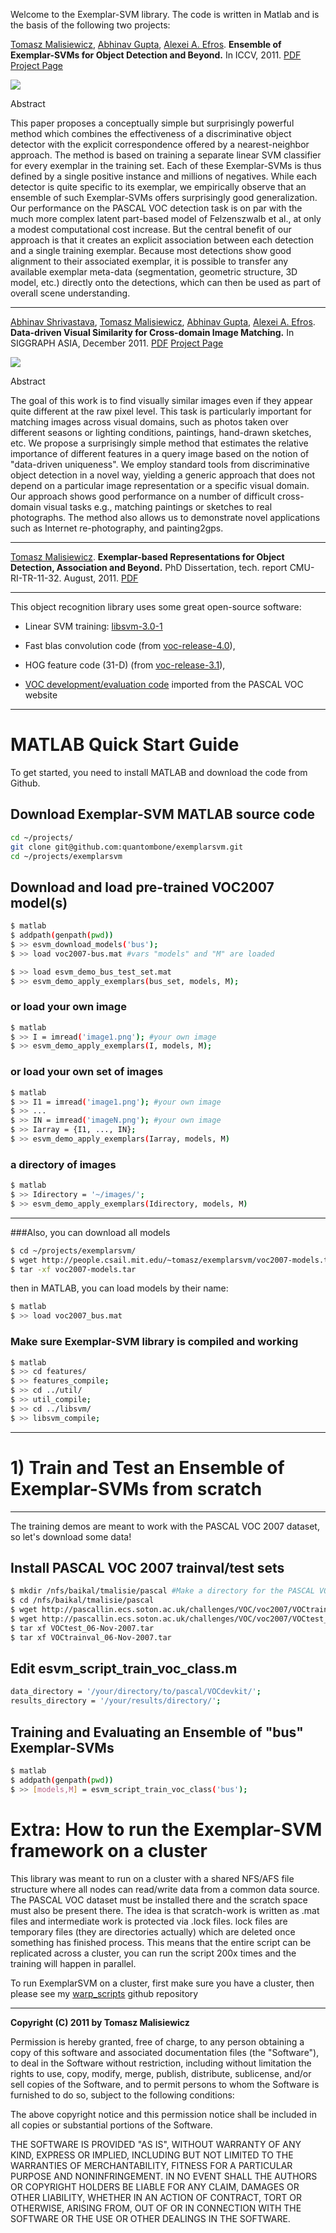 Welcome to the Exemplar-SVM library.  The code is written in Matlab
and is the basis of the following two projects:

[Tomasz Malisiewicz](http://www.cs.cmu.edu/~tmalisie/), [Abhinav Gupta](http://www.cs.cmu.edu/~abhinavg), [Alexei A. Efros](http://www.cs.cmu.edu/~efros). **Ensemble of Exemplar-SVMs for Object Detection and Beyond.** In ICCV, 2011. 
[PDF](http://www.cs.cmu.edu/~tmalisie/projects/iccv11/exemplarsvm-iccv11.pdf) 
[Project Page](http://www.cs.cmu.edu/~tmalisie/projects/iccv11/) 

![](https://github.com/quantombone/exemplarsvm/raw/master/images/exemplar_classifiers-small_n.png)

Abstract

This paper proposes a conceptually simple but surprisingly powerful method which combines the effectiveness of a discriminative object detector with the explicit correspondence offered by a nearest-neighbor approach. The method is based on training a separate linear SVM classifier for every exemplar in the training set. Each of these Exemplar-SVMs is thus defined by a single positive instance and millions of negatives. While each detector is quite specific to its exemplar, we empirically observe that an ensemble of such Exemplar-SVMs offers surprisingly good generalization. Our performance on the PASCAL VOC detection task is on par with the much more complex latent part-based model of Felzenszwalb et al., at only a modest computational cost increase. But the central benefit of our approach is that it creates an explicit association between each detection and a single training exemplar. Because most detections show good alignment to their associated exemplar, it is possible to transfer any available exemplar meta-data (segmentation, geometric structure, 3D model, etc.) directly onto the detections, which can then be used as part of overall scene understanding.

---

[Abhinav Shrivastava](http://www.abhinav-shrivastava.info/), [Tomasz Malisiewicz](http://www.cs.cmu.edu/~tmalisie/), [Abhinav Gupta](http://www.cs.cmu.edu/~abhinavg), [Alexei A. Efros](http://www.cs.cmu.edu/~efros). **Data-driven Visual Similarity for Cross-domain Image Matching.** In SIGGRAPH ASIA, December 2011. [PDF](http://www.cs.cmu.edu/~tmalisie/projects/sa11/shrivastava-sa11.pdf) [Project Page](http://graphics.cs.cmu.edu/projects/crossDomainMatching/) 

![](https://github.com/quantombone/exemplarsvm/raw/v1/images/sa_teaser.png)

Abstract

The goal of this work is to find visually similar images even if they
appear quite different at the raw pixel level. This task is
particularly important for matching images across visual domains, such
as photos taken over different seasons or lighting conditions,
paintings, hand-drawn sketches, etc. We propose a surprisingly simple
method that estimates the relative importance of different features in
a query image based on the notion of "data-driven uniqueness". We
employ standard tools from discriminative object detection in a novel
way, yielding a generic approach that does not depend on a particular
image representation or a specific visual domain. Our approach shows
good performance on a number of difficult cross-domain visual tasks
e.g., matching paintings or sketches to real photographs. The method
also allows us to demonstrate novel applications such as Internet
re-photography, and painting2gps.

---

[Tomasz Malisiewicz](http://www.cs.cmu.edu/~tmalisie/). **Exemplar-based Representations for Object Detection, Association and Beyond.** PhD Dissertation, tech. report CMU-RI-TR-11-32. August, 2011. [PDF](http://www.cs.cmu.edu/~tmalisie/thesis/malisiewicz_thesis.pdf)

---- 


This object recognition library uses some great open-source software:

* Linear SVM training: [libsvm-3.0-1](http://www.csie.ntu.edu.tw/~cjlin/libsvm/)

* Fast blas convolution code (from [voc-release-4.0](http://www.cs.brown.edu/~pff/latent/)), 

* HOG feature code (31-D) (from [voc-release-3.1](http://www.cs.brown.edu/~pff/latent/)), 

* [VOC development/evaluation code](http://pascallin.ecs.soton.ac.uk/challenges/VOC/) imported from the PASCAL VOC website


----

# MATLAB Quick Start Guide

To get started, you need to install MATLAB and download the code from Github.

## Download Exemplar-SVM MATLAB source code
``` sh
cd ~/projects/
git clone git@github.com:quantombone/exemplarsvm.git
cd ~/projects/exemplarsvm
```

## Download and load pre-trained VOC2007 model(s)

``` sh
$ matlab
$ addpath(genpath(pwd))
$ >> esvm_download_models('bus');
$ >> load voc2007-bus.mat #vars "models" and "M" are loaded
```

``` sh
$ >> load esvm_demo_bus_test_set.mat
$ >> esvm_demo_apply_exemplars(bus_set, models, M);
```

### or load your own image
``` sh
$ matlab
$ >> I = imread('image1.png'); #your own image
$ >> esvm_demo_apply_exemplars(I, models, M);
```

### or load your own set of images
``` sh
$ matlab
$ >> I1 = imread('image1.png'); #your own image
$ >> ...
$ >> IN = imread('imageN.png'); #your own image
$ >> Iarray = {I1, ..., IN};
$ >> esvm_demo_apply_exemplars(Iarray, models, M)
```

### a directory of images
``` sh
$ matlab
$ >> Idirectory = '~/images/';
$ >> esvm_demo_apply_exemplars(Idirectory, models, M)
```

---

###Also, you can download all models

``` sh
$ cd ~/projects/exemplarsvm/
$ wget http://people.csail.mit.edu/~tomasz/exemplarsvm/voc2007-models.tar
$ tar -xf voc2007-models.tar
```

then in MATLAB, you can load models by their name:

``` sh
$ matlab
$ >> load voc2007_bus.mat
```

### Make sure Exemplar-SVM library is compiled and working
``` sh
$ matlab
$ >> cd features/
$ >> features_compile;
$ >> cd ../util/
$ >> util_compile;
$ >> cd ../libsvm/
$ >> libsvm_compile;
```

---

# 1) Train and Test an Ensemble of Exemplar-SVMs from scratch

---

The training demos are meant to work with the PASCAL VOC 2007 dataset,
so let's download some data!

## Install PASCAL VOC 2007 trainval/test sets
``` sh
$ mkdir /nfs/baikal/tmalisie/pascal #Make a directory for the PASCAL VOC data
$ cd /nfs/baikal/tmalisie/pascal
$ wget http://pascallin.ecs.soton.ac.uk/challenges/VOC/voc2007/VOCtrainval_06-Nov-2007.tar
$ wget http://pascallin.ecs.soton.ac.uk/challenges/VOC/voc2007/VOCtest_06-Nov-2007.tar
$ tar xf VOCtest_06-Nov-2007.tar 
$ tar xf VOCtrainval_06-Nov-2007.tar 
``` 

## Edit esvm_script_train_voc_class.m 
``` sh
data_directory = '/your/directory/to/pascal/VOCdevkit/';
results_directory = '/your/results/directory/';
```

## Training and Evaluating an Ensemble of "bus" Exemplar-SVMs
``` sh
$ matlab
$ addpath(genpath(pwd))
$ >> [models,M] = esvm_script_train_voc_class('bus');
```

# Extra: How to run the Exemplar-SVM framework on a cluster 

This library was meant to run on a cluster with a shared NFS/AFS file
structure where all nodes can read/write data from a common data
source.  The PASCAL VOC dataset must be installed there and the
scratch space must also be present there.  The idea is that
scratch-work is written as .mat files and intermediate work is
protected via .lock files.  lock files are temporary files (they are
directories actually) which are deleted once something has finished
process.  This means that the entire script can be replicated across a
cluster, you can run the script 200x times and the training will
happen in parallel.

To run ExemplarSVM on a cluster, first make sure you have a cluster,
then please see my
[warp_scripts](https://github.com/quantombone/warp_scripts) github
repository

--- 
**Copyright (C) 2011 by Tomasz Malisiewicz**

Permission is hereby granted, free of charge, to any person obtaining a copy
of this software and associated documentation files (the "Software"), to deal
in the Software without restriction, including without limitation the rights
to use, copy, modify, merge, publish, distribute, sublicense, and/or sell
copies of the Software, and to permit persons to whom the Software is
furnished to do so, subject to the following conditions:

The above copyright notice and this permission notice shall be included in
all copies or substantial portions of the Software.

THE SOFTWARE IS PROVIDED "AS IS", WITHOUT WARRANTY OF ANY KIND, EXPRESS OR
IMPLIED, INCLUDING BUT NOT LIMITED TO THE WARRANTIES OF MERCHANTABILITY,
FITNESS FOR A PARTICULAR PURPOSE AND NONINFRINGEMENT. IN NO EVENT SHALL THE
AUTHORS OR COPYRIGHT HOLDERS BE LIABLE FOR ANY CLAIM, DAMAGES OR OTHER
LIABILITY, WHETHER IN AN ACTION OF CONTRACT, TORT OR OTHERWISE, ARISING FROM,
OUT OF OR IN CONNECTION WITH THE SOFTWARE OR THE USE OR OTHER DEALINGS IN
THE SOFTWARE.


